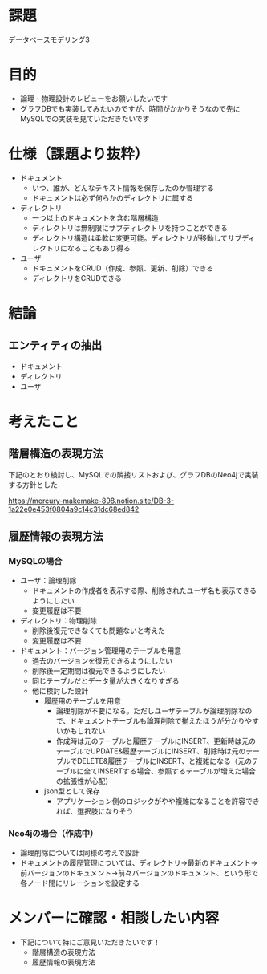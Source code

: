 # 課題
データベースモデリング3

# 目的
- 論理・物理設計のレビューをお願いしたいです
- グラフDBでも実装してみたいのですが、時間がかかりそうなので先にMySQLでの実装を見ていただきたいです

# 仕様（課題より抜粋）
- ドキュメント
    - いつ、誰が、どんなテキスト情報を保存したのか管理する
    - ドキュメントは必ず何らかのディレクトリに属する
- ディレクトリ
    - 一つ以上のドキュメントを含む階層構造
    - ディレクトリは無制限にサブディレクトリを持つことができる
    - ディレクトリ構造は柔軟に変更可能。ディレクトリが移動してサブディレクトリになることもあり得る
- ユーザ
    - ドキュメントをCRUD（作成、参照、更新、削除）できる
    - ディレクトリをCRUDできる

# 結論
## エンティティの抽出
- ドキュメント
- ディレクトリ
- ユーザ

# 考えたこと
## 階層構造の表現方法
下記のとおり検討し、MySQLでの隣接リストおよび、グラフDBのNeo4jで実装する方針とした

https://mercury-makemake-898.notion.site/DB-3-1a22e0e453f0804a9c14c31dc68ed842

## 履歴情報の表現方法
### MySQLの場合
- ユーザ：論理削除
    - ドキュメントの作成者を表示する際、削除されたユーザ名も表示できるようにしたい
    - 変更履歴は不要
- ディレクトリ：物理削除
    - 削除後復元できなくても問題ないと考えた
    - 変更履歴は不要
- ドキュメント：バージョン管理用のテーブルを用意
    - 過去のバージョンを復元できるようにしたい
    - 削除後一定期間は復元できるようにしたい
    - 同じテーブルだとデータ量が大きくなりすぎる
    - 他に検討した設計
        - 履歴用のテーブルを用意
            - 論理削除が不要になる。ただしユーザテーブルが論理削除なので、ドキュメントテーブルも論理削除で揃えたほうが分かりやすいかもしれない
            - 作成時は元のテーブルと履歴テーブルにINSERT、更新時は元のテーブルでUPDATE&履歴テーブルにINSERT、削除時は元のテーブルでDELETE&履歴テーブルにINSERT、と複雑になる（元のテーブルに全てINSERTする場合、参照するテーブルが増えた場合の拡張性が心配）
        - json型として保存
            - アプリケーション側のロジックがやや複雑になることを許容できれば、選択肢になりそう
### Neo4jの場合（作成中）
- 論理削除については同様の考えで設計
- ドキュメントの履歴管理については、ディレクトリ→最新のドキュメント→前バージョンのドキュメント→前々バージョンのドキュメント、という形で各ノード間にリレーションを設定する

# メンバーに確認・相談したい内容
- 下記について特にご意見いただきたいです！
    - 階層構造の表現方法
    - 履歴情報の表現方法
